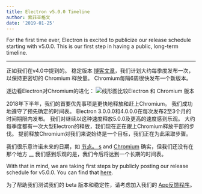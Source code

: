 ```yaml
---
title: Electron v5.0.0 Timeline
author: 索菲亚格文
date: '2019-01-25'
---
```


For the first time ever, Electron is excited to publicize our release schedule starting with v5.0.0. This is our first step in having a public, long-term timeline.

---

正如我们在v4.0中提到的。 稳定版本 [博客文章](https://electronjs.org/blog/electron-4-0#whats-next)，我们计划大约每季度发布一次，以保持更密切的 Chromium 释放量。 Chromium每隔6周很快发布一个新版本。

逐边看Electron对Chromium的进化：
<img src="https://user-images.githubusercontent.com/2138661/51714676-db167080-1fea-11e9-8f10-fab1aa51993e.png" alt="线形图比较Electron 和 Chromium 版本" />

2018年下半年，我们的首要优先事项是更快地释放和赶上Chromium。 我们成功地遵守了预先确定的时间表。 Electron 3.0.0.0和4.0.0.0在每次发布2至3个月的时间期限内发布。 我们对继续以这种速度释放5.0.0及更高的速度感到乐观。 大约每季度都有一次大型Electron的释放，我们现在正在跟上Chromium释放干部的步伐。 提前释放Chromium对我们来说始终是一个目标，我们正在为此采取步骤。

我们很乐意许诺未来的日期，如 [节点。 s](https://github.com/nodejs/Release) and [Chromium](https://chromiumdash.appspot.com/schedule) 确实，但我们还没有在那个地方 __ 我们感到乐观的是，我们今后将达到一个长期的时间表。

With that in mind, we are taking first steps by publicly posting our release schedule for v5.0.0. You can find that [here](https://electronjs.org/docs/tutorial/electron-timelines).

为了帮助我们测试我们的 beta 版本和稳定性，请考虑加入我们的 [App反馈程序](https://electronjs.org/blog/app-feedback-program)。
